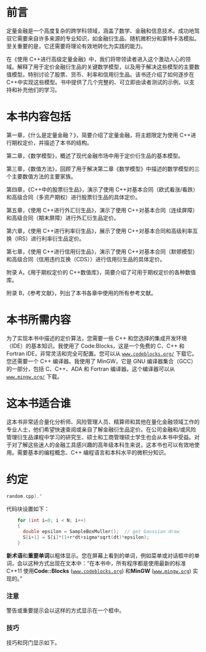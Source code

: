 # 前言

定量金融是一个高度复杂的跨学科领域，涵盖了数学、金融和信息技术。成功地驾驭它需要来自许多来源的专业知识，如金融衍生品、随机微积分和蒙特卡洛模拟。至关重要的是，它还需要将理论有效地转化为实践的能力。

在《使用 C++进行高级定量金融》中，我们将带领读者进入这个激动人心的领域。解释了用于定价金融衍生品的关键数学模型，以及用于解决这些模型的主要数值模型。特别讨论了股票、货币、利率和信用衍生品。该书还介绍了如何逐步在 C++中实现这些模型。书中提供了几个完整的、可立即由读者测试的示例，以支持和补充他们的学习。

# 本书内容包括

第一章，《什么是定量金融？》，简要介绍了定量金融，将主题限定为使用 C++进行期权定价，并描述了本书的结构。

第二章，《数学模型》，概述了现代金融市场中用于定价衍生品的基本模型。

第三章，《数值方法》，回顾了用于解决第二章《数学模型》中描述的数学模型的三个主要数值方法的主要家族。

第四章，《C++中的股票衍生品》，演示了使用 C++对基本合同（欧式看涨/看跌）和高级合同（多资产期权）进行股票衍生品的具体定价。

第五章，《使用 C++进行外汇衍生品》，演示了使用 C++对基本合同（连续屏障）和高级合同（期末屏障）进行外汇衍生品定价。

第六章，《使用 C++进行利率衍生品》，展示了使用 C++对基本合同和高级利率互换（IRS）进行利率衍生品定价。

第七章，《使用 C++进行信用衍生品》，演示了使用 C++对基本合同（默顿模型）和高级合同（信用违约互换（CDS））进行信用衍生品的具体定价。

附录 A，《用于期权定价的 C++数值库》，简要介绍了可用于期权定价的各种数值库。

附录 B，《参考文献》，列出了本书各章中使用的所有参考文献。

# 本书所需内容

为了实现本书中描述的定价算法，您需要一些 C++ 和您选择的集成开发环境（IDE）的基本知识。我使用了 Code:Blocks，这是一个免费的 C、C++ 和 Fortran IDE，非常灵活和完全可配置。您可以从 [`www.codeblocks.org/`](http://www.codeblocks.org/) 下载它。您还需要一个 C++ 编译器。我使用了 MinGW，它是 GNU 编译器集合（GCC）的一部分，包括 C、C++、ADA 和 Fortran 编译器。这个编译器可以从 [`www.mingw.org/`](http://www.mingw.org/) 下载。

# 这本书适合谁

这本书非常适合量化分析师、风险管理人员、精算师和其他在量化金融领域工作的专业人士，他们希望快速查阅或亲自了解金融衍生品定价。在公司金融和/或风险管理衍生品课程中学习的研究生、硕士和工商管理硕士学生也会从本书中受益。对于对了解这些迷人的金融工具感兴趣的高年级本科生来说，这本书也可以有效地使用。需要基本的编程概念、C++ 编程语言和本科水平的微积分知识。

# 约定

```cpp
random.cpp)."
```

代码块设置如下：

```cpp
    for (int i=0; i < N; i++)
    {
      double epsilon = SampleBoxMuller();  // get Gaussian draw
      S[i+1] = S[i]*(1+r*dt+sigma*sqrt(dt)*epsilon);
    }
```

**新术语**和**重要单词**以粗体显示。您在屏幕上看到的单词，例如菜单或对话框中的单词，会以这种方式出现在文本中：“在本书中，所有程序都是使用最新的标准 C++11 使用**Code::Blocks** ([`www.codeblocks.org`](http://www.codeblocks.org)) 和**MinGW** ([`www.mingw.org`](http://www.mingw.org)) 实现的。”

### 注意

警告或重要提示会以这样的方式显示在一个框中。

### 技巧

技巧和窍门显示如下。
